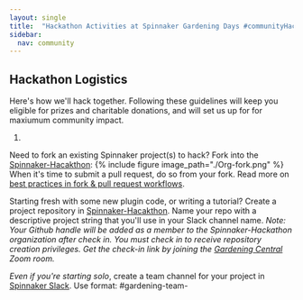 ```yaml
---
layout: single
title:  "Hackathon Activities at Spinnaker Gardening Days #communityHack"
sidebar:
  nav: community
---
```


## Hackathon Logistics
Here's how we'll hack together. Following these guidelines will keep you eligible for prizes and charitable donations, and will set us up for for maxiumum community impact.

1.

Need to fork an existing Spinnaker project(s) to hack? Fork into the [Spinnaker-Hacakthon](https://github.com/spinnaker-hackathon):
{%
  include
  figure
  image_path="./Org-fork.png"
%}
When it's time to submit a pull request, do so from your fork. Read more on [best practices in fork & pull request workflows](https://gist.github.com/Chaser324/ce0505fbed06b947d962).

Starting fresh with some new plugin code, or writing a tutorial? Create a project repository in [Spinnaker-Hacakthon](https://github.com/spinnaker-hackathon). Name your repo with a descriptive project string that you'll use in your Slack channel name. _Note: Your Github handle will be added as a member to the Spinnaker-Hackathon organization after check in. You must check in to receive repository creation privileges. Get the check-in link by joining the [Gardening Central](<zoom link>) Zoom room._


_Even if you're starting solo_, create a team channel for your project in [Spinnaker Slack](https://join.spinnaker.io). Use format: #gardening-team-<projectString>
